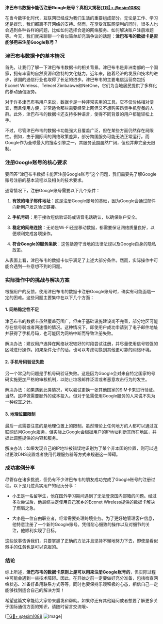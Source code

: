 **津巴布韦数据卡能否注册Google账号？真相大揭秘[[TG💪+ @esim1088](https://t.me/s/esim1088)]**

在当今数字化时代，互联网已经成为我们生活的重要组成部分。无论是工作、学习还是娱乐，我们都离不开网络的支持。然而，在享受互联网便利的同时，很多人也会遇到各种各样的问题，比如如何选择合适的网络服务、如何解决账户注册难题等。今天，我们就来聊聊一个看似简单却充满争议的话题：**津巴布韦的数据卡是否能够用来注册Google账号？**

### 津巴布韦数据卡的基本情况

首先，让我们了解一下津巴布韦数据卡的相关背景。津巴布韦是非洲南部的一个国家，拥有丰富的自然资源和独特的文化魅力。近年来，随着经济的发展和技术的进步，该国的通信行业也取得了长足的进步。津巴布韦的主要电信运营商包括Econet Wireless、Telecel Zimbabwe和NetOne，它们为当地居民提供了多样化的移动通信服务。

对于许多津巴布韦用户来说，数据卡是一种非常实用的工具。它不仅价格相对便宜，而且使用方便，非常适合那些需要经常上网但又不想购买昂贵手机套餐的人群。此外，津巴布韦的数据卡还支持多种语言，使得不同背景的用户都能轻松上手。

不过，尽管津巴布韦的数据卡功能强大且覆盖广泛，但在某些方面仍然存在局限性。例如，由于国际间的网络政策差异，部分跨国服务可能无法正常运行。而Google作为全球最大的搜索引擎之一，其服务范围虽然广阔，但也并非完全无限制。

### 注册Google账号的核心要求

要回答“津巴布韦数据卡能否注册Google账号”这个问题，我们需要先了解Google账号注册的基本流程以及相关的技术要求。

通常情况下，注册Google账号需要以下几个条件：

1. **有效的电子邮件地址**：这是注册Google账号的基础，因为Google会通过邮件向新用户发送验证链接。
   
2. **手机号码**：用于接收短信验证码或语音电话确认，以确保账户安全。

3. **稳定的网络连接**：无论是Wi-Fi还是移动数据，都需要保证网络质量良好，以便顺利完成各项操作。

4. **符合Google的服务条款**：这包括遵守当地的法律法规以及Google自身的隐私政策。

从表面上看，津巴布韦的数据卡似乎满足了上述大部分条件。然而，实际操作中可能会遇到一些意想不到的问题。

### 实际操作中的挑战与解决方案

根据用户的反馈，使用津巴布韦的数据卡注册Google账号时，确实有可能面临一定的困难。这些问题主要集中在以下几个方面：

#### 1. 网络稳定性不足

津巴布韦的数据卡虽然覆盖范围广，但由于基础设施建设尚不完善，部分地区可能存在信号弱或者网速慢的情况。这种情况下，即使用户成功申请到了电子邮件地址并获得了手机号码，也可能因为网络中断而导致注册失败。

解决办法：建议用户选择在网络状况较好的时段尝试注册，并尽量使用信号较强的区域进行操作。如果条件允许的话，也可以考虑切换到其他更可靠的网络环境。

#### 2. 手机号码验证失败

另一个常见的问题是手机号码验证失败。这是因为Google会对来自特定国家的号码实施更加严格的审核机制，以防止垃圾邮件泛滥或者恶意攻击行为的发生。

解决办法：如果遇到此类情况，可以尝试更换一张其他国家的SIM卡来进行验证。当然，这样做需要额外的成本投入，但对于急需使用Google服务的人来说不失为一种权宜之计。

#### 3. 地理位置限制

最后一点需要注意的是地理位置上的限制。虽然理论上任何地方的人都可以通过互联网访问Google服务，但实际上Google会根据用户的IP地址判断其所在地区，并据此调整提供的内容和服务。

解决办法：如果发现自己的IP地址被错误地识别为了某个非本国的位置，则可以通过更改DNS设置或者使用代理服务器等方式来规避这一障碍。

### 成功案例分享

尽管存在诸多挑战，但仍有不少津巴布韦的朋友成功完成了Google账号的注册过程。以下是几位真实用户的经历分享：

- 小王是一名留学生，他在国外学习期间遇到了无法登录国内邮箱的问题。经过多次尝试后，他最终决定使用自己家乡的Econet Wireless提供的数据卡解决了燃眉之急。
  
- 大李是一位自由职业者，经常需要处理跨境业务。为了更好地管理客户信息，他特意注册了一个新的Google账号。凭借耐心细致的操作以及对细节的关注，他顺利实现了目标。

这些故事告诉我们，只要掌握了正确的方法并且坚持不懈地努力下去，即使是看似棘手的任务也是可以克服的。

### 结论

综上所述，**津巴布韦的数据卡原则上是可以用来注册Google账号的**，但实际过程中可能会遇到一些技术障碍。因此，在开始之前一定要做好充分准备，包括检查网络状态、准备好备用联系方式等等。同时也要保持乐观积极的心态，相信自己一定能够找到适合自己的解决方案！

希望这篇文章能给大家带来启发和帮助。如果你还有其他疑问或者想要了解更多关于国际通信方面的知识，请随时留言交流哦~ 

[[TG💪+ @esim1088](https://t.me/s/esim1088) ![Image](https://i.postimg.cc/4NQfJmqS/Snipaste-2025-05-13-00-14-12.png)]